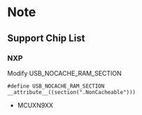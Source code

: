 # Note

## Support Chip List

### NXP

Modify USB_NOCACHE_RAM_SECTION

```
#define USB_NOCACHE_RAM_SECTION __attribute__((section(".NonCacheable")))
```

- MCUXN9XX
